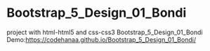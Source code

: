 # Bootstrap_5_Design_01_Bondi
project with html-html5 and css-css3 Bootstrap_5_Design_01_Bondi
Demo:https://codehanaa.github.io/Bootstrap_5_Design_01_Bondi/
